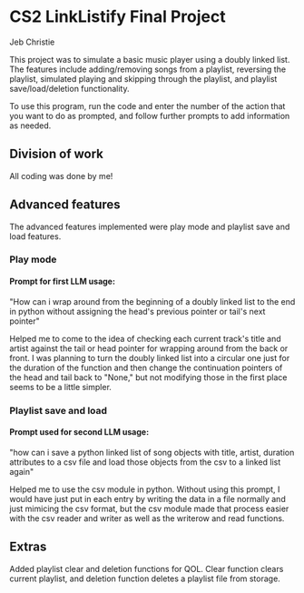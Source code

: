 # CS2 LinkListify Final Project

Jeb Christie

This project was to simulate a basic music player using a doubly linked list. The features include adding/removing songs from a playlist, reversing the playlist, simulated playing and skipping through the playlist, and playlist save/load/deletion functionality.

To use this program, run the code and enter the number of the action that you want to do as prompted, and follow further prompts to add information as needed.

## Division of work
All coding was done by me!

## Advanced features
The advanced features implemented were play mode and playlist save and load features. 

### Play mode
#### Prompt for first LLM usage:
"How can i wrap around from the beginning of a doubly linked list to the end in python without assigning the head's previous pointer or tail's next pointer"

Helped me to come to the idea of checking each current track's title and artist against the tail or head pointer for wrapping around from the back or front. I was planning to turn the doubly linked list into a circular one just for the duration of the function and then change the continuation pointers of the head and tail back to "None," but not modifying those in the first place seems to be a little simpler.

### Playlist save and load
#### Prompt used for second LLM usage:
"how can i save a python linked list of song objects with title, artist,
duration attributes to a csv file and load those objects from the csv to a linked list again"

Helped me to use the csv module in python. Without using this prompt, I would have just put in each entry by writing the data in a file normally and just mimicing the csv format, but the csv module made that process easier with the csv reader and writer as well as the writerow and read functions. 

## Extras

Added playlist clear and deletion functions for QOL. Clear function clears current playlist, and deletion function deletes a playlist file from storage.